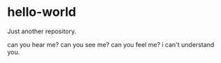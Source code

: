 # hello-world
Just another repository.

can you hear me?
can you see me?
can you feel me?
i can't understand you.
